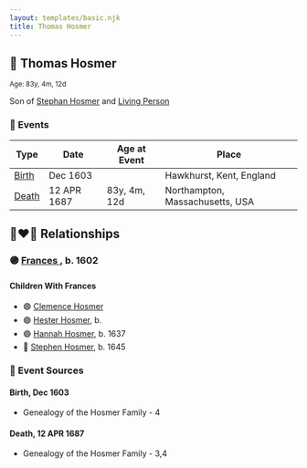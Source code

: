 ```yaml
---
layout: templates/basic.njk
title: Thomas Hosmer
---
```

## 🔵 Thomas Hosmer
<small>Age: 83y, 4m, 12d</small>

Son of [Stephan Hosmer](/people/8/8785716) and [Living Person](/people/7/77992256)

### 📆 Events

Type | Date | Age at Event | Place
------ | ------ | ------ | ------
[Birth](#event-event-2) | Dec 1603 |  | Hawkhurst, Kent, England
[Death](#event-event-3) | 12 APR 1687 | 83y, 4m, 12d | Northampton, Massachusetts, USA

## 👩‍❤️‍👨 Relationships

### 🟣 [Frances ](/people/1/15178620), b. 1602

#### Children With Frances
* 🟣 [Clemence Hosmer](/people/3/36338636)
* 🟣 [Hester Hosmer](/people/8/80112068), b.
* 🟣 [Hannah Hosmer](/people/7/74814464), b. 1637
* 🔵 [Stephen Hosmer](/people/5/53717358), b. 1645
### 📰 Event Sources

#### <a id="event-event-2"></a> Birth, Dec 1603
* Genealogy of the Hosmer Family  - 4

#### <a id="event-event-3"></a> Death, 12 APR 1687
* Genealogy of the Hosmer Family  - 3,4